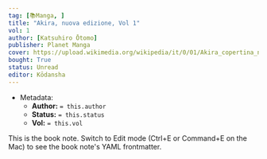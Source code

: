 ```yaml
---
tag: [📚Manga, ]
title: "Akira, nuova edizione, Vol 1"
vol: 1
author: [Katsuhiro Ōtomo]
publisher: Planet Manga
cover: https://upload.wikimedia.org/wikipedia/it/0/01/Akira_copertina_numero_5.jpg
bought: True
status: Unread
editor: Kōdansha
---
```



- Metadata:
	- **Author:** `= this.author`
	- **Status:** `= this.status`
	- **Vol:** `= this.vol`

This is the book note. Switch to Edit mode (Ctrl+E or Command+E on the Mac) to see the book note's YAML frontmatter.